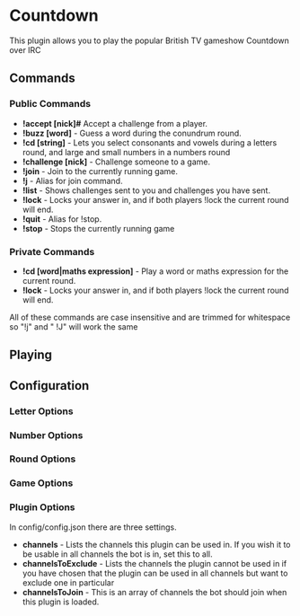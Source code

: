 # Countdown

This plugin allows you to play the popular British TV gameshow Countdown over IRC

## Commands

### Public Commands
* **!accept [nick]#** Accept a challenge from a player.
* **!buzz [word]** - Guess a word during the conundrum round.
* **!cd [string]** - Lets you select consonants and vowels during a letters round, and large and small numbers in a numbers round
* **!challenge [nick]** - Challenge someone to a game.
* **!join** - Join to the currently running game.
* **!j** - Alias for join command.
* **!list** - Shows challenges sent to you and challenges you have sent.
* **!lock** - Locks your answer in, and if both players !lock the current round will end.
* **!quit** - Alias for !stop.
* **!stop** - Stops the currently running game

### Private Commands
* **!cd [word|maths expression]** - Play a word or maths expression for the current round.
* **!lock** - Locks your answer in, and if both players !lock the current round will end.

All of these commands are case insensitive and are trimmed for whitespace so "!j" and "    !J" will work the same

## Playing

## Configuration

### Letter Options

### Number Options

### Round Options

### Game Options

### Plugin Options

In config/config.json there are three settings.

* **channels** - Lists the channels this plugin can be used in. If you wish it to be usable in all channels the bot is in, set this to all.
* **channelsToExclude** - Lists the channels the plugin cannot be used in if you have chosen that the plugin can be used in all channels but want to exclude one in particular
* **channelsToJoin** - This is an array of channels the bot should join when this plugin is loaded.
